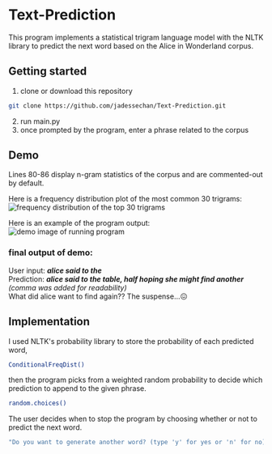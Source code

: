 # Text-Prediction

This program implements a statistical trigram language model with the NLTK library to predict the next word based on the Alice in Wonderland corpus.

## Getting started
1. clone or download this repository
```sh
git clone https://github.com/jadessechan/Text-Prediction.git
```
2. run main.py
3. once prompted by the program, enter a phrase related to the corpus

## Demo
Lines 80-86 display n-gram statistics of the corpus and are commented-out by default.

Here is a frequency distribution plot of the most common 30 trigrams:
![frequency distribution of the top 30 trigrams](https://github.com/jadessechan/Text-Prediction/blob/master/images/trigram_fdplot.png)

Here is an example of the program output:
![demo image of running program](https://github.com/jadessechan/Text-Prediction/blob/master/images/demo.png)
### final output of demo:
User input: ***alice said to the*** <br />
Prediction: ***alice said to the table, half hoping she might find another***
*(comma was added for readability)* <br />
What did alice want to find again?? The suspense...😖 <br />

## Implementation
I used NLTK's probability library to store the probability of each predicted word,
```sh
ConditionalFreqDist()
```
then the program picks from a weighted random probability to decide which prediction to append to the given phrase.
```sh
random.choices()
```
The user decides when to stop the program by choosing whether or not to predict the next word.
```sh
"Do you want to generate another word? (type 'y' for yes or 'n' for no): "
```
